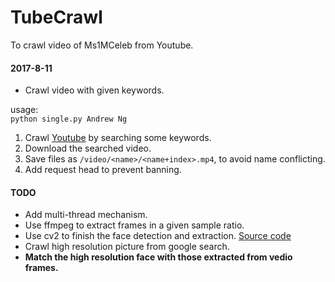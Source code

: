 # TubeCrawl
To crawl video of Ms1MCeleb from Youtube.

#### 2017-8-11
+ Crawl video with given keywords.

usage:  
```python single.py Andrew Ng```
  
1. Crawl [Youtube](https://youtube.com) by searching some keywords.  
2. Download the searched video.  
3. Save files as `/video/<name>/<name+index>.mp4`, to avoid name conflicting.  
4. Add request head to prevent banning.

#### TODO  
+ Add multi-thread mechanism.
+ Use ffmpeg to extract frames in a given sample ratio.
+ Use cv2 to finish the face detection and extraction. [Source code](https://github.com/JeeveshN/Face-Detect)
+ Crawl high resolution picture from google search.
+ **Match the high resolution face with those extracted from vedio frames.**